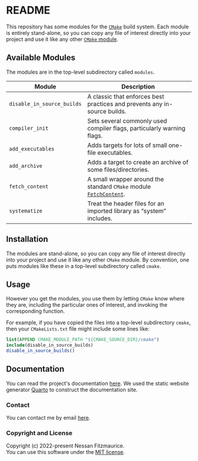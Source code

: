 # README

This repository has some modules for the [`CMake`](https://cmake.org/documentation) build system. Each module is entirely stand-alone, so you can copy any file of interest directly into your project and use it like any other [`CMake` module](https://cmake.org/cmake/help/book/mastering-cmake/chapter/Modules.html).

## Available Modules

The modules are in the top-level subdirectory called `modules`.

| Module                     | Description                                                                                                                        |
| -------------------------- | ---------------------------------------------------------------------------------------------------------------------------------- |
| `disable_in_source_builds` | A classic that enforces best practices and prevents any in-source builds.                                                          |
| `compiler_init`            | Sets several commonly used compiler flags, particularly warning flags.                                                             |
| `add_executables`          | Adds targets for lots of small one-file executables.                                                                               |
| `add_archive`              | Adds a target to create an archive of some files/directories.                                                                      |
| `fetch_content`            | A small wrapper around the standard `CMake` module [`FetchContent`](https://cmake.org/cmake/help/latest/module/FetchContent.html). |
| `systematize`              | Treat the header files for an imported library as “system” includes.                                                               |

## Installation

The modules are stand-alone, so you can copy any file of interest directly into your project and use it like any other `CMake` module. By convention, one puts modules like these in a top-level subdirectory called `cmake`.

## Usage

However you get the modules, you use them by letting `CMake` know where they are, including the particular ones of interest, and invoking the corresponding function.

For example, if you have copied the files into a top-level subdirectory `cmake`, then your `CMakeLists.txt` file might include some lines like:

```cmake
list(APPEND CMAKE_MODULE_PATH "${CMAKE_SOURCE_DIR}/cmake")
include(disable_in_source_builds)
disable_in_source_builds()
```

## Documentation

You can read the project's documentation [here](https://nessan.github.io/cmake).
We used the static website generator [Quarto](https://quarto.org) to construct the documentation site.

### Contact

You can contact me by email [here](mailto:nzznfitz+gh@icloud.com).

### Copyright and License

Copyright (c) 2022-present Nessan Fitzmaurice. \
You can use this software under the [MIT license](https://opensource.org/license/mit).
